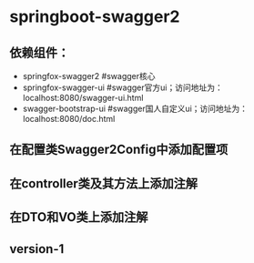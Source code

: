 # springboot-swagger2
## 依赖组件：
- springfox-swagger2  #swagger核心
- springfox-swagger-ui #swagger官方ui；访问地址为：localhost:8080/swagger-ui.html
- swagger-bootstrap-ui #swagger国人自定义ui；访问地址为：localhost:8080/doc.html
## 在配置类Swagger2Config中添加配置项
## 在controller类及其方法上添加注解
## 在DTO和VO类上添加注解

## version-1
